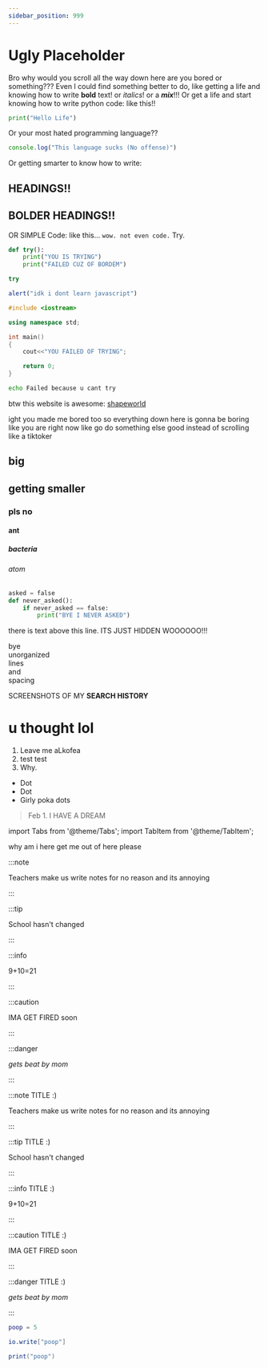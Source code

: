 ```yaml
---
sidebar_position: 999
---
```

# Ugly Placeholder

Bro why would you scroll all the way down here are you bored or something???
Even I could find something better to do, like getting a life and knowing how to write **bold** text!
or *italics*!
or a ***mix***!!!
Or get a life and start knowing how to write python code: like this!!
````python
print("Hello Life")
````
Or your most hated programming language??
````javascript
console.log("This language sucks (No offense)")
````

Or getting smarter to know how to write:

## HEADINGS!!

## **BOLDER HEADINGS!!**

OR SIMPLE Code: like this...
`wow. not even code.`
Try.
````python
def try():
    print("YOU IS TRYING")
    print("FAILED CUZ OF BORDEM")

try
````
````javascript
alert("idk i dont learn javascript")
````
````c++
#include <iostream>

using namespace std;

int main()
{
    cout<<"YOU FAILED OF TRYING";

    return 0;
}
````

````bash
echo Failed because u cant try
````

btw this website is awesome: [shapeworld](https://sites.google.com/view/shapeworld)

ight you made me bored too so everything down here is gonna be boring like you are right now like go do
something else good instead of scrolling like a tiktoker

## big
## getting smaller
### pls no
#### ant
##### bacteria
###### atom
````python
asked = false
def never_asked():
    if never_asked == false:
        print("BYE I NEVER ASKED")
````

[hide]: #
there is text above this line. ITS JUST HIDDEN WOOOOOO!!!

bye  
unorganized  
lines  
and  
spacing  

SCREENSHOTS OF MY **SEARCH HISTORY**

# u thought lol

1. Leave me aLkofea
2. test test
3. Why.

- Dot
- Dot
- Girly poka dots

> Feb 1. I HAVE A DREAM

import Tabs from '@theme/Tabs';
import TabItem from '@theme/TabItem';

<Tabs>
  <TabItem value="stop" label="stop" default>
    why am i here
  </TabItem>
  <TabItem value="the" label="the">
    get me out of here
  </TabItem>
  <TabItem value="suffering" label="suffering">
    please
  </TabItem>
</Tabs>

:::note

Teachers make us write notes for no reason and its annoying

:::

:::tip

School hasn't changed

:::

:::info

9+10=21

:::

:::caution

IMA GET FIRED soon

:::

:::danger

*gets beat by mom*

:::

:::note TITLE :)

Teachers make us write notes for no reason and its annoying

:::

:::tip TITLE :)

School hasn't changed

:::

:::info TITLE :)

9+10=21

:::

:::caution TITLE :)

IMA GET FIRED soon

:::

:::danger TITLE :)

*gets beat by mom*

:::

````lua
poop = 5

io.write["poop"]

print("poop")
````